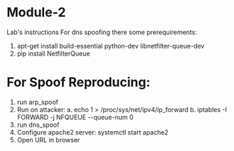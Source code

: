 # Module-2
Lab's instructions
For dns spoofing there some prerequirements:
  1. apt-get install build-essential python-dev libnetfilter-queue-dev
  2. pip install NetfilterQueue

# For Spoof Reproducing:
1. run arp_spoof
2. Run on attacker:
  a. echo 1 > /proc/sys/net/ipv4/ip_forward
  b. iptables -I FORWARD -j NFQUEUE --queue-num 0
3. run dns_spoof
4. Configure apache2 server: systemctl start apache2
5. Open URL in browser
